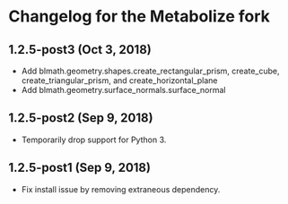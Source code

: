 Changelog for the Metabolize fork
=================================

## 1.2.5-post3 (Oct 3, 2018)

- Add blmath.geometry.shapes.create_rectangular_prism, create_cube,
  create_triangular_prism, and create_horizontal_plane
- Add blmath.geometry.surface_normals.surface_normal

## 1.2.5-post2 (Sep 9, 2018)

- Temporarily drop support for Python 3.


## 1.2.5-post1 (Sep 9, 2018)

- Fix install issue by removing extraneous dependency.
